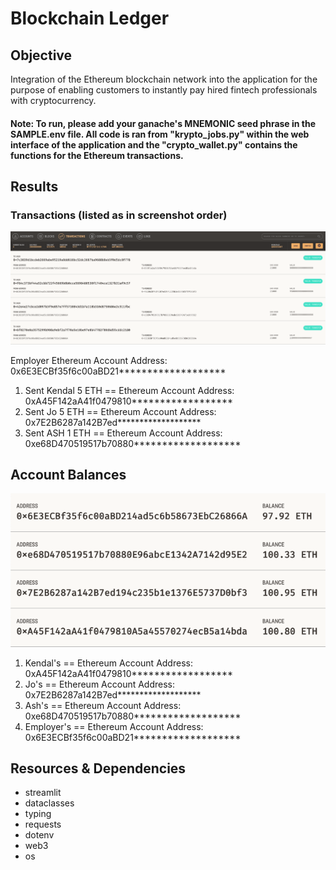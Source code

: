 # Blockchain Ledger
## Objective
Integration of the Ethereum blockchain network into the application for the purpose of enabling customers to instantly pay hired fintech professionals with cryptocurrency.

#### Note: To run, please add your ganache's MNEMONIC seed phrase in the SAMPLE.env file. All code is ran from "krypto_jobs.py" within the web interface of the application and the "crypto_wallet.py" contains the functions for the Ethereum transactions.

## Results

  ### Transactions (listed as in screenshot order)
  <img src="./Images/transactions_blockRecruit.png" title="hover text">

   Employer Ethereum Account Address: 0x6E3ECBf35f6c00aBD21*******************
  
  1) Sent Kendal 5 ETH == Ethereum Account Address: 0xA45F142aA41f0479810******************
  2) Sent Jo 5 ETH == Ethereum Account Address: 0x7E2B6287a142B7ed*******************
  3) Sent ASH 1 ETH == Ethereum Account Address: 0xe68D470519517b70880*******************
 
  
  ## Account Balances
  <img src="./Images/Account_balances.png" title="hover text">
  
  1) Kendal's == Ethereum Account Address: 0xA45F142aA41f0479810******************
  2) Jo's == Ethereum Account Address: 0x7E2B6287a142B7ed*******************
  3) Ash's == Ethereum Account Address: 0xe68D470519517b70880*******************
  4) Employer's == Ethereum Account Address: 0x6E3ECBf35f6c00aBD21*******************
     
## Resources & Dependencies
- streamlit
- dataclasses
- typing
- requests
- dotenv
- web3
- os
